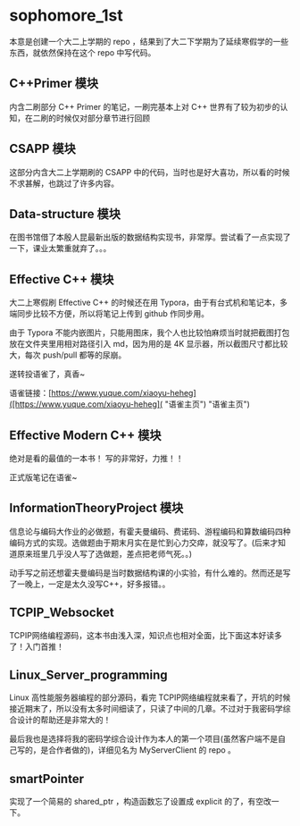 # sophomore_1st

本意是创建一个大二上学期的 repo ，结果到了大二下学期为了延续寒假学的一些东西，就依然保持在这个 repo 中写代码。


## C++Primer 模块

内含二刷部分 C++ Primer 的笔记，一刷完基本上对 C++ 世界有了较为初步的认知，在二刷的时候仅对部分章节进行回顾


## CSAPP 模块

这部分内含大二上学期刷的 CSAPP 中的代码，当时也是好大喜功，所以看的时候不求甚解，也跳过了许多内容。


## Data-structure 模块

在图书馆借了本殷人昆最新出版的数据结构实现书，非常厚。尝试看了一点实现了一下，课业太繁重就弃了。。。


## Effective C++ 模块

大二上寒假刷 Effective C++ 的时候还在用 Typora，由于有台式机和笔记本，多端同步比较不方便，所以将笔记上传到 github 作同步用。


由于 Typora 不能内嵌图片，只能用图床，我个人也比较怕麻烦当时就把截图打包放在文件夹里用相对路径引入 md，因为用的是 4K 显示器，所以截图尺寸都比较大，每次 push/pull 都等的尿崩。


遂转投语雀了，真香~     


语雀链接：[https://www.yuque.com/xiaoyu-heheg]([https://www.yuque.com/xiaoyu-heheg]( "语雀主页") "语雀主页")


## Effective Modern C++ 模块

绝对是看的最值的一本书！ 写的非常好，力推！！


正式版笔记在语雀~


## InformationTheoryProject 模块

信息论与编码大作业的必做题，有霍夫曼编码、费诺码、游程编码和算数编码四种编码方式的实现。选做题由于期末月实在是忙到心力交瘁，就没写了。(后来才知道原来班里几乎没人写了选做题，差点把老师气死。。)


动手写之前还想霍夫曼编码是当时数据结构课的小实验，有什么难的。然而还是写了一晚上，一定是太久没写C++，好多报错。。


## TCPIP_Websocket

TCPIP网络编程源码，这本书由浅入深，知识点也相对全面，比下面这本好读多了！入门首推！


## Linux_Server_programming

Linux 高性能服务器编程的部分源码，看完 TCPIP网络编程就来看了，开坑的时候接近期末了，所以没有太多时间细读了，只读了中间的几章。不过对于我密码学综合设计的帮助还是非常大的！


最后我也是选择将我的密码学综合设计作为本人的第一个项目(虽然客户端不是自己写的，是合作者做的)，详细见名为 MyServerClient 的 repo 。


## smartPointer

实现了一个简易的 shared_ptr ，构造函数忘了设置成 explicit 的了，有空改一下。

